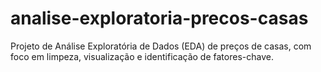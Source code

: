 # analise-exploratoria-precos-casas
Projeto de Análise Exploratória de Dados (EDA) de preços de casas, com foco em limpeza, visualização e identificação de fatores-chave.
